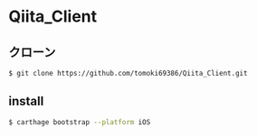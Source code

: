 # Qiita_Client

## クローン

```bash
$ git clone https://github.com/tomoki69386/Qiita_Client.git
```

## install

```bash
$ carthage bootstrap --platform iOS
```
